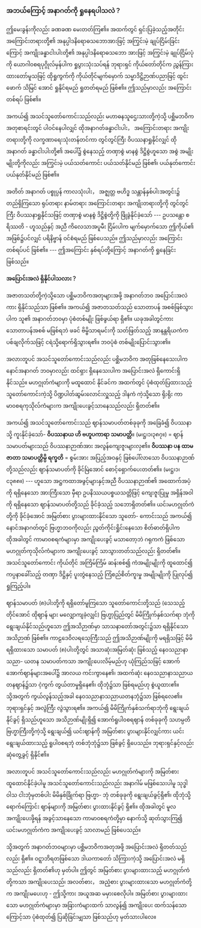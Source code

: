 ### အဘယ်ကြောင့် အနာဂတ်ကို ရှုနေရပါသလဲ？

ဤမေးခွန်းကိုလည်း ခဏခဏ မေးတတ်ကြ၏။ အထက်တွင် ရှင်းပြခဲ့သည့်အတိုင်း အကြောင်းတရားတို့၏
အနုပ္ပါဒနိရောဓသဘောအားဖြင့် အကြွင်းမဲ့ ချုပ်ငြိမ်းခြင်းကြောင့် အကျိုးခန္ဓာငါးပါးတို့၏ အနုပ္ပါဒနိရောဓသဘော
အားဖြင့် အကြွင်းမဲ့ ချုပ်ငြိမ်းပုံကို ယောဂါ၀စရပုဂ္ဂိုလ်မှန်ပါက ရှုပွားသုံးသပ်ရန် ဘုရားရှင် ကိုယ်တော်တိုင်က
ညွှန်ကြားထားတော်မူသဖြင့် ထိုရှုကွက်ကို ကိုယ်တိုင်မျက်မှောက် သမ္မာဒိဋ္ဌိဉာဏ်ပညာဖြင့် ထွင်းဖောက် သိမြင်
အောင် ရှုနိုင်ရမည် ရှုတတ်ရမည် ဖြစ်၏။ ဤသည်မှာလည်း အကြောင်းတစ်ရပ် ဖြစ်၏။

အကယ်၍ အသင်သူတော်ကောင်းသည်လည်း မဟာဓနသူဌေးသားတို့ကဲ့သို့ ပစ္ဆိမဘဝိကအတုစာရင်းတွင်
ပါဝင်နေပါလျှင် ထိုအနာဂတ်ခန္ဓာငါးပါး， အကြောင်းတရား အကျိုးတရားတို့ကို လက္ခဏာရေးသုံးတန်တင်ကာ
တွင်တွင်ကြီး ဝိပဿနာရှုနိုင်လျှင် ထိုအနာဂတ် ခန္ဓာငါးပါးတို့၏ အပေါ်၌ စွဲနေသည့် တဏှာစွဲ မာနစွဲ ဒိဋ္ဌိစွဲဟူသော
အစွဲ အမျိုးမျိုးတို့ကိုလည်း အကြွင်းမဲ့ ပယ်သတ်ကောင်း ပယ်သတ်နိုင်မည် ဖြစ်၏၊ ပယ်နုတ်ကောင်း ပယ်နုတ်နိုင်မည်
ဖြစ်၏။

အတိတ် အနာဂတ် ပစ္စုပ္ပန် ကာလသုံးပါး， အဇ္ဈတ္တ ဗဟိဒ္ဓ သန္တာန်နှစ်ပါးအတွင်း၌ တည်ရှိကြသော ရုပ်တရား
နာမ်တရား အကြောင်းတရား အကျိုးတရားတို့ကို တွင်တွင်ကြီး ဝိပဿနာရှုနိုင်သဖြင့် တဏှာစွဲ မာနစွဲ ဒိဋ္ဌိစွဲတို့ကို
ဖြိုခွဲနိုင်ခဲ့သော် --- ဥပသန္တော စရိဿတိ - ဟူသည်နှင့် အညီ ကိလေသာအပူမီး ငြိမ်းပါက မျက်မှောက်သော
ဤကိုယ်၏ အဖြစ်၌ပင်လျှင် ပရိနိဗ္ဗာန် ဝင်စံရမည် ဖြစ်ပေသည်။ ဤသည်မှာလည်း အကြောင်းတစ်ရပ်ပင်
ဖြစ်၏။ --- ဤအကြောင်း နှစ်ရပ်တို့ကြောင့် အနာဂတ်ကို ရှုနေခြင်း ဖြစ်သည်။

**အပြောင်းအလဲ ရှိနိုင်ပါသလား？**

အဇာတသတ်တို့ကဲ့သို့သော ပစ္ဆိမဘဝိကအတုများအဖို့ အနာဂတ်ဘ၀ အပြောင်းအလဲကား ရှိနိုင်သည်သာ
ဖြစ်၏။ အကယ်၍ အဇာတသတ်သည် သောတာပန် အစစ်ဖြစ်သွားပါက သူ၏ အနာဂတ်ဘ၀မှာ ပုံစံတစ်မျိုး
ဖြစ်ဖွယ်ရာ ရှိ၏။ ယခုအခါတွင်ကား သောတာပန်အစစ် မဖြစ်ရဘဲ ဖခင် ဗိမ္ဗိသာရမင်းကို သတ်ဖြတ်သည့်
အာနန္တရိယကံက ပစ်ချလိုက်သဖြင့် ငရဲသို့ရောက်ရှိသွားရ၏။ ဘ၀ပုံစံ တစ်မျိုးပြောင်းသွား၏။

အလားတူပင် အသင်သူတော်ကောင်းသည်လည်း ပစ္ဆိမဘဝိက အတုဖြစ်နေသေးပါက နောင်အနာဂတ်
ဘ၀မှာလည်း ထင်ရှား ရှိနေသေးပါက အပြောင်းအလဲ ရှိကောင်းရှိနိုင်သည်။ မဟဂ္ဂုတ်ကံများကို မထူထောင်
နိုင်ခင်က အထက်တွင် ပုံစံထုတ်ပြထားသည့် သူတော်ကောင်းကဲ့သို့ ပိဏ္ဍပါတ်ဆွမ်းလောင်းလှူသည့် ဒါနကံ
ကဲ့သို့သော ရိုးရိုး ကာမာ၀စရကုသိုလ်ကံများက အကျိုးပေးခွင့်သာနေသည်လည်း ရှိတတ်၏။

အကယ်၍ အသင်သူတော်ကောင်းသည် ဈာန်သမာပတ်တစ်ခုခုကို အခြေခံ၍ ဝိပဿနာသို့ ကူးနိုင်ခဲ့သော်-
**ဝိပဿနာယ ဟိ ဗဟူပကာရာ သမာပတ္တိ**။ (မ၊ဋ္ဌ၊၁၊၃၈၇။) = ဈာန်သမာပတ်များသည် ဝိပဿနာဉာဏ်အား
အလွန်ကျေးဇူးများလှ၏။ **ဝိပဿနာ ပန ထာမဇာတာ သမာပတ္တိမ္ပိ ရက္ခတိ** = စွမ်းအား အပြည့်အဝနှင့်
ဖြစ်ပေါ်လာသော ဝိပဿနာဉာဏ်တို့သည်လည်း ဈာန်သမာပတ်ကို ခိုင်မြဲအောင် စောင့်ရှောက်ပေးတတ်၏။
(မ၊ဋ္ဌ၊၁၊င၃၈၈။) --- ဟူသော အဋ္ဌကထာအဖွင့်များနှင့်အညီ ဝိပဿနာဉာဏ်၏ အထောက်အပံ့ကို ရရှိနေသော
အားကြီးသော မှီရာ ဥပနိဿယပစ္စယသတ္တိဖြင့် ကျေးဇူးပြုမှု အရှိန်အဝါကို ရရှိနေသော ဈာန်သမာပတ်တို့သည်
ခိုင်ခံ့သည့် သဘောရှိတတ်၏။ ယင်းမဟဂ္ဂုတ်ကံတို့ကို ခိုင်ခံ့အောင် အမြတ်စား ပွားများထားနိုင်သော သူတော်-
ကောင်းသည် အကယ်၍ နောင်အနာဂတ်တွင် ဗြဟ္မာဘ၀ကိုလည်း ညွတ်ကိုင်းရှိုင်းနေသော စိတ်ဓာတ်ရှိပါက
ထိုအခါတွင် ကာမာ၀စရကံများမှာ အကျိုးပေးခွင့် မသာတော့ဘဲ ဂရုကကံ ဖြစ်သော မဟဂ္ဂုတ်ကုသိုလ်ကံများက
အကျိုးပေးခွင့် သာသွားတတ်သည်လည်း ရှိတတ်၏။ အသင်သူတော်ကောင်း ကိုယ်တိုင် အကြိမ်ကြိမ် ဆန်းစစ်၍
ကံအမျိုးမျိုးကို ထူထောင်၍ ကပ္ပနာခေါ်သည့် တဏှာ ဒိဋ္ဌိနှင့် ပူးတွဲနေသည့် ကြံစည်စိတ်ကူးမှု အမျိုးမျိုးကို
ပြုလုပ်၍ ရှုကြည့်ပါ။

ဈာန်သမာပတ် (၈)ပါးတို့ကို ရရှိတော်မူကြသော သူတော်ကောင်းတို့သည် (သေသည့်တိုင်အောင် ထိုဈာန်
များ မလျှောကျခဲ့လျှင်) ဗြဟ္မာ့ပြည်တွင် မိမိကြိုက်နှစ်သက်ရာ ဘုံကို ရွေးချယ်နိုင်သည်ဟူသော ဤအသိဉာဏ်မှာ
သာသနာတော်အတွင်း၌သာ ရရှိနိုင်သော အသိဉာဏ် ဖြစ်၏။ ကာဠဒေဝိလရသေ့ကြီးသည် ဤအသိဉာဏ်မျိုးကို
မရရှိသဖြင့် မိမိရရှိထားသော သမာပတ် (၈)ပါးတို့တွင် အသာဆုံးအမြတ်ဆုံး ဖြစ်သည့် နေ၀သညာနာသညာ-
ယတန သမာပတ်ကသာ အကျိုးပေးလိမ့်မည်ဟု ယုံကြည်သဖြင့် အောက်အောက်ဈာန်များအပေါ်၌ အာလယ
ကင်းကွာနေ၏၊ အထက်ဆုံး နေ၀သညာနာသညာယတနဈာန်၌သာ ငဲ့ကွက် တွယ်တာမှုရှိနေ၏၊ ထိုဘုံ၌သာ
ဖြစ်ရမည်ဟု စွဲယူထား၏။ သို့အတွက် ကွယ်လွန်သည့်အခါ နေ၀သညာနာသညာယတနဘုံ၌သာ ဖြစ်ရလေ၏။
ဘုရားရှင်နှင့် အလွဲကြီး လွဲသွားရ၏။ အကယ်၍ မိမိကြိုက်နှစ်သက်ရာဘုံကို ရွေးချယ်နိုင်ခွင့် ရှိသည်ဟူသော
အသိဉာဏ်မျိုးရှိ၍ အောက်ရူပါ၀စရဈာန် တစ်ခုခုကို သဟမ္ပတိဗြဟ္မာကြီးတို့ကဲ့သို့ ရွေးချယ်၍ ယင်းဈာန်ကို
အမြတ်စား ပွားများနိုင်လျှင်ကား ယင်း ရွေးချယ်ထားသည့် ရူပါ၀စရဘုံ တစ်ဘုံဘုံ၌သာ ဖြစ်ခွင့် ရှိပေသည်။
ဘုရားရှင်နှင့်လည်း ဆုံတွေ့ခွင့် ရှိနိုင်၏။

အလားတူပင် အသင်သူတော်ကောင်းသည်လည်း မဟဂ္ဂုတ်ကံများကို အမြတ်စား ထူထောင်နိုင်ခဲ့ပါမူ
အသင်သူတော်ကောင်းသည်လည်း အနာဂါမ် မဖြစ်သေးပါမူ သုဒ္ဓါဝါသ ငါးဘုံမှတစ်ပါး မိမိနှစ်ခြိုက်ရာ ဗြဟ္မာ-
ဘုံ တစ်ခုခုကို ရွေးချယ်ခွင့်ရှိ၏၊ ထိုဘုံသို့ရောက်ကြောင်း ဈာန်များကို အမြတ်စား ပွားထားနိုင်ခွင့် ရှိ၏။ ထိုအခါတွင်
မူလ အကျိုးပေးဖို့ရန် အခွင့်သာနေသော ကာမာ၀စရကံတို့မှာ နောက်သို့ ဆုတ်သွားကြ၍ ယင်းမဟဂ္ဂုတ်ကံက
အကျိုးပေးခွင့် သာလာမည် ဖြစ်ပေသည်။

သို့အတွက် အနာဂတ်ဘ၀များမှာ ပစ္ဆိမဘဝိကအတုအဖို့ အပြောင်းအလဲ ရှိတတ်သည်လည်း ရှိ၏။
ဝဋ္ဋာဘိရတဖြစ်သော ဒါယကာတော် သိကြားကဲ့သို့ အပြောင်းအလဲ မရှိသည်လည်း ရှိတတ်၏ဟု မှတ်ပါ။ ဤတွင်
အမြတ်စား ပွားများထားသည့် မဟဂ္ဂုတ်ကံတို့ကသာ အကျိုးပေးသည်၊ အလတ်စား， အညံ့စား ပွားများထားသော
မဟဂ္ဂုတ်ကံတို့က အကျိုးမပေးဟု - ဤသို့ကား အယူအဆ မမှားစေလိုပါ။ အမြတ်စား ပွားများထားသော
မဟဂ္ဂုတ်ကံများမှာ အခြားကံများထက် သာလွန်၍ အကျိုးပေး ထက်သန်သောကြောင့်သာ ပုံစံထုတ်၍
ပြဆိုခြင်းမျှသာ ဖြစ်သည်ဟု မှတ်သားပါလေ။
